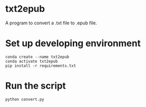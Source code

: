 # txt2epub
A program to convert a .txt file to .epub file.

# Set up developing environment 
```
conda create --name txt2epub
conda activate txt2epub
pip install -r requirements.txt
```

# Run the script
```
python convert.py
```
